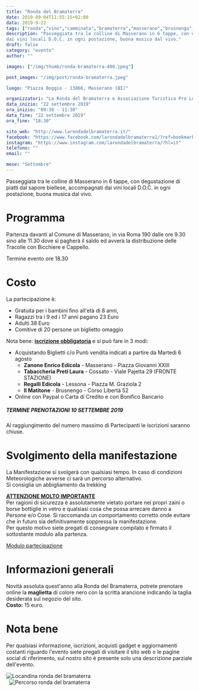 ```yaml
---
title: "Ronda del Bramaterra"
date: 2019-09-04T11:55:15+02:00
data: 2019-9-22
tags: ["ronda","vino","camminata","bramaterra","masserano","brusnengo","biella","enogastronomica"]
description: "Passeggiata tra le colline di Masserano in 6 tappe, con degustazione di piatti dal sapore biellese, accompagnati
dai vini locali D.O.C. in ogni postazione, buona musica dal vivo."
draft: false
category: "evento"
author: ""

images: ["/img/thumb/ronda-bramaterra-400.jpeg"]

post_images: "/img/post/ronda-bramaterra.jpeg"

luogo: "Piazza Boggio - 13866, Masserano (BI)"

organizzatori: "La Ronda del Bramaterra e Associazione Turistica Pro Loco Masserano"
data_inizio: "22 settembre 2019"
ora_inizio: "09:30 - 11:30"
data_fine: "22 settembre 2019"
ora_fine: "18:30"

sito_web: "http://www.larondadelbramaterra.it/"
facebook: "https://www.facebook.com/larondadelbramaterra1/?ref=bookmarks"
instagram: "https://www.instagram.com/larondadelbramaterra/?hl=it"
telefono: ""
email: ""

mese: "Settembre"
---
```

Passeggiata tra le colline di Masserano in 6 tappe, con degustazione di piatti dal sapore biellese, accompagnati
dai vini locali D.O.C. in ogni postazione, buona musica dal vivo.

# Programma
Partenza davanti al Comune di Masserano, in via Roma 190 dalle ore 9.30 sino alle 11.30 dove si pagherà il saldo ed avverà la distribuzione delle Tracolle con Bicchiere e Cappello.<br>

Termine evento ore 18.30

# Costo
La partecipazione è:

* Gratuita per i bambini fino all'età di 8 anni,
* Ragazzi tra i 9 ed i 17 anni pagano 23 Euro
* Adulti 38 Euro
* Comitive di 20 persone un biglietto omaggio 

Nota bene: <u>**iscrizione obbligatoria**</u> e si può fare in 3 modi:

* Acquistando Biglietti c/o Punti vendita indicati a partire da Martedì 6 agosto
    * **Zanone Enrico Edicola** - Masserano - Piazza Giovanni XXIII
    * **Tabaccheria Preti Laura** - Cossato - Viale Pajetta 29 (FRONTE STAZIONE)
    * **Regalli Edicola** - Lessona - Piazza M. Graziola 2
    * **Il Matitone** - Brusnengo - Corso Libertà 52
* Online con Paypal o Carta di Credito e con Bonifico Bancario


##### TERMINE PRENOTAZIONI 10 SETTEMBRE 2019
Al raggiungimento del numero massimo di Partecipanti le iscrizioni saranno chiuse.

# Svolgimento della manifestazione

La Manifestazione si svolgerà con qualsiasi tempo. In caso di condizioni Meteorologiche avverse ci sarà un percorso alternativo.<br>
Si consiglia un abbigliamento da trekking

<u>**ATTENZIONE MOLTO IMPORTANTE**</u><br>
Per ragioni di sicurezza è assolutamente vietato portare nei propri zaini o borse bottiglie in vetro e qualsiasi cosa che possa arrecare danno a Persone e/o Cose. Si raccomanda un comportamento corretto onde evitare  che in futuro sia definitivamente soppressa la manifestazione.<br>
Per questo motivo siete pregati di consegnare  compilato e firmato il sottostante modulo alla partenza.

[Modulo partecipazione](http://files.spazioweb.it/29/d4/29d41bbc-9655-4e22-bb59-c19d034cbd9f.pdf)

# Informazioni generali 
Novità assoluta quest'anno alla Ronda del Bramaterra, potrete prenotare online la **maglietta** di colore nero con la scritta arancione indicando la taglia desiderata sul negozio del sito.<br>
**Costo:** 15 euro.

# Nota bene
Per qualsiasi informazione, iscrizioni, acquisti gadget e aggiornamenti costanti riguardo l'evento siete pregati di visitare il sito web o le pagine social di riferimento, sul nostro sito è presente solo una descrizione parziale dell'evento.

![Locandina ronda del bramaterra](/img/post/volantino-bramaterra.jpeg)<br>
&nbsp;
![Percorso ronda del bramaterra](/img/post/percorso-bramaterra.jpeg)